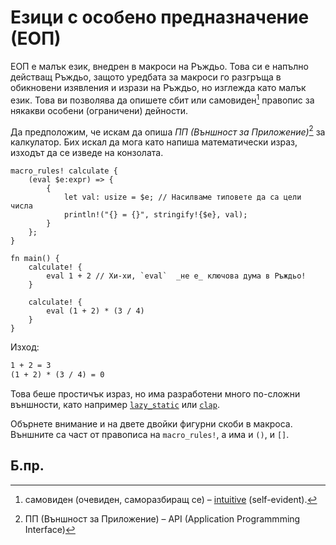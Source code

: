 # Езици с особено предназначение (ЕОП) 

ЕОП е малък език, внедрен в макроси на Ръждьо. Това си е напълно действащ
Ръждьо, защото уредбата за макроси го разгръща в обикновени изявления и изрази
на Ръждьо, но изглежда като малък език. Това ви позволява да опишете сбит или
самовиден[^intuitive] правопис за някакви особени (ограничени) дейности.

Да предположим, че искам да опиша _ПП (Външност за Приложение)_[^API] за
калкулатор. Бих искал да мога като напиша математически израз, изходът да се
изведе на конзолата.

```rust,editable
macro_rules! calculate {
    (eval $e:expr) => {
        {
            let val: usize = $e; // Насилваме типовете да са цели числа
            println!("{} = {}", stringify!{$e}, val);
        }
    };
}

fn main() {
    calculate! {
        eval 1 + 2 // Хи-хи, `eval`  _не е_ ключова дума в Ръждьо!
    }

    calculate! {
        eval (1 + 2) * (3 / 4)
    }
}
```

Изход:

```txt
1 + 2 = 3
(1 + 2) * (3 / 4) = 0
```

Това беше простичък израз, но има разработени много по-сложни външности,
като например [`lazy_static`](https://crates.io/crates/lazy_static) или
[`clap`](https://crates.io/crates/clap).

Обърнете внимание и на двете двойки фигурни скоби в макроса. Външните са част
от правописа на `macro_rules!`, а има и  `()`, и `[]`.


## Б.пр.

[^intuitive]: самовиден (очевиден, саморазбиращ се) – [intuitive][intuitive] (self-evident). 

[^API]: ПП (Външност за Приложение) – API (Application Programmming Interface)

[intuitive]: https://www.etymonline.com/word/intuitive
